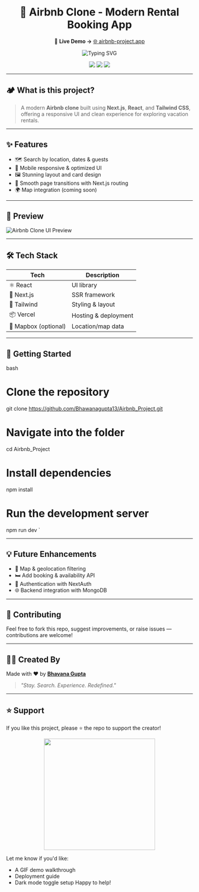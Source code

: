 <h1 align="center">🏡 Airbnb Clone - Modern Rental Booking App</h1>

<p align="center">
  🔗 <strong>Live Demo →</strong> <a href="[https://airbnb-project-bhawanagupta13.vercel.app/](https://airbnb-project-75zn.onrender.com/listings)">🌐 airbnb-project.app</a>
</p>

<p align="center">
  <img src="https://readme-typing-svg.demolab.com?font=Fira+Code&duration=2000&pause=1000&color=FF5A5F&center=true&vCenter=true&width=500&lines=Explore+Unique+Stays+%26+Experiences!;Fully+Responsive+Airbnb+Clone!;React+%2B+Tailwind+%2B+Next.js" alt="Typing SVG" />
</p>

<p align="center">
  <img src="https://img.shields.io/github/languages/top/Bhawanagupta13/Airbnb_Project?color=ff5a5f&style=for-the-badge" />
  <img src="https://img.shields.io/github/repo-size/Bhawanagupta13/Airbnb_Project?style=for-the-badge&color=blueviolet" />
  <img src="https://img.shields.io/github/last-commit/Bhawanagupta13/Airbnb_Project?style=for-the-badge&color=green" />
</p>

---

## 🏕 What is this project?

> A modern **Airbnb clone** built using **Next.js**, **React**, and **Tailwind CSS**, offering a responsive UI and clean experience for exploring vacation rentals.

---

## ✨ Features

- 🗺 Search by location, dates & guests  
- 📱 Mobile responsive & optimized UI  
- 🖼 Stunning layout and card design  
- 🔁 Smooth page transitions with Next.js routing  
- 🌍 Map integration (coming soon)

---

## 📸 Preview

![Airbnb Clone UI Preview](https://github.com/Bhawanagupta13/Airbnb_Project/assets/demo-preview.png)
<!-- Replace with real image or gif if available -->

---

## 🛠 Tech Stack

| Tech        | Description              |
|-------------|--------------------------|
| ⚛ React     | UI library               |
| 🔼 Next.js   | SSR framework            |
| 🎨 Tailwind  | Styling & layout         |
| 📦 Vercel    | Hosting & deployment     |
| 📍 Mapbox (optional) | Location/map data |

---

## 🚀 Getting Started

bash
# Clone the repository
git clone https://github.com/Bhawanagupta13/Airbnb_Project.git

# Navigate into the folder
cd Airbnb_Project

# Install dependencies
npm install

# Run the development server
npm run dev
`

---

## 💡 Future Enhancements

* 🧭 Map & geolocation filtering
* 🛏 Add booking & availability API
* 👤 Authentication with NextAuth
* 🌐 Backend integration with MongoDB

---

## 🤝 Contributing

Feel free to fork this repo, suggest improvements, or raise issues — contributions are welcome!

---

## 👩‍💻 Created By

Made with ❤ by [**Bhavana Gupta**](https://github.com/Bhawanagupta13)

> *"Stay. Search. Experience. Redefined."*

---

## ⭐ Support

If you like this project, please ⭐ the repo to support the creator!

<p align="center">
  <img src="https://media.giphy.com/media/xT0xeJpnrWC4XWblEk/giphy.gif" width="300" />
</p>


Let me know if you'd like:

* A GIF demo walkthrough
* Deployment guide
* Dark mode toggle setup
  Happy to help!
